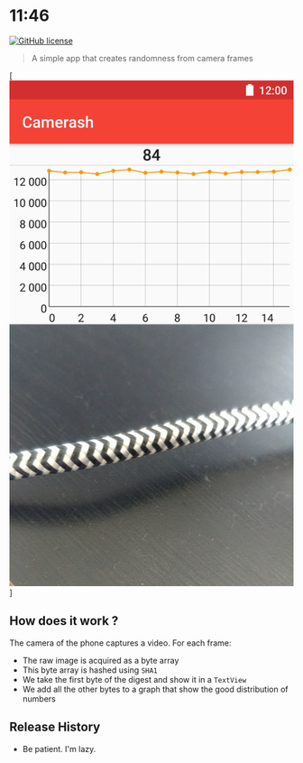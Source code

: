 # 11:46
[![GitHub license](https://img.shields.io/github/license/MrAnima/Camerash.svg)](https://github.com/MrAnima/Camerash/blob/master/LICENSE)
> A simple app that creates randomness from camera frames

[![Screenshot](https://github.com/MrAnima/Camerash/blob/master/screenshot.jpg)]

## How does it work ?
The camera of the phone captures a video. For each frame:
*   The raw image is acquired as a byte array
*   This byte array is hashed using `SHA1`
*   We take the first byte of the digest and show it in a `TextView`
*   We add all the other bytes to a graph that show the good distribution of numbers

## Release History
*   Be patient. I'm lazy.
